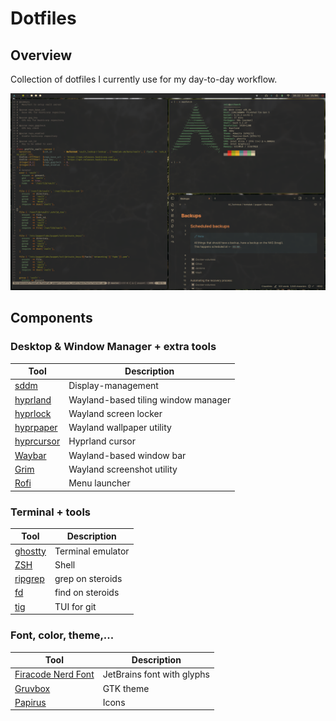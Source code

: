 # Dotfiles
## Overview
Collection of dotfiles I currently use for my day-to-day workflow.

![Screenshot](.github/screenshot_desktop.png)

## Components
### Desktop & Window Manager + extra tools
| Tool | Description |
| ---- | ----------- |
| [sddm](https://github.com/sddm/sddm) | Display-management |
| [hyprland](https://github.com/hyprwm/Hyprland) | Wayland-based tiling window manager |
| [hyprlock](https://github.com/mortie/swaylock-effects) | Wayland screen locker |
| [hyprpaper](https://github.com/hyprwm/hyprpaper) | Wayland wallpaper utility |
| [hyprcursor](https://github.com/hyprwm/hyprcursor) | Hyprland cursor |
| [Waybar](https://github.com/Alexays/Waybar)| Wayland-based window bar |
| [Grim](https://sr.ht/~emersion/grim/) | Wayland screenshot utility |
| [Rofi](https://github.com/davatorium/rofi) | Menu launcher |

### Terminal + tools
| Tool | Description |
| ---- | ----------- |
| [ghostty](https://github.com/ghostty-org/ghostty) | Terminal emulator |
| [ZSH](https://github.com/zsh-users/zsh) | Shell |
| [ripgrep](https://github.com/BurntSushi/ripgrep) | grep on steroids |
| [fd](https://github.com/sharkdp/fd) | find on steroids |
| [tig](https://github.com/jonas/tig) | TUI for git |

### Font, color, theme,...
| Tool | Description |
| ---- | ----------- |
| [Firacode Nerd Font](https://github.com/ryanoasis/nerd-fonts) | JetBrains font with glyphs |
| [Gruvbox](https://github.com/Fausto-Korpsvart/Gruvbox-GTK-Theme) | GTK theme |
| [Papirus](https://github.com/PapirusDevelopmentTeam/papirus-icon-theme) | Icons |
